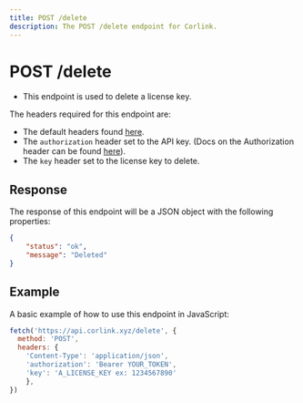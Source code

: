```yaml
---
title: POST /delete
description: The POST /delete endpoint for Corlink.
---
```


# POST /delete

- This endpoint is used to delete a license key.

The headers required for this endpoint are:
- The default headers found [here](/api/introduction#content-types).
- The `authorization` header set to the API key. (Docs on the Authorization header can be found [here](/api/introduction#authentication)).
- The `key` header set to the license key to delete.

## Response

The response of this endpoint will be a JSON object with the following properties:

```json 
{
    "status": "ok",
    "message": "Deleted"
}
```

## Example

A basic example of how to use this endpoint in JavaScript:

```javascript
fetch('https://api.corlink.xyz/delete', {
  method: 'POST',
  headers: {
    'Content-Type': 'application/json',
    'authorization': 'Bearer YOUR_TOKEN',
    'key': 'A_LICENSE_KEY ex: 1234567890'
    },
})
```
